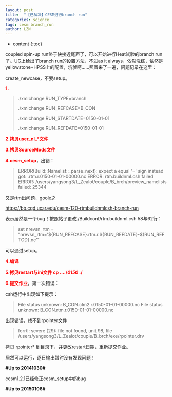 ```yaml
---
layout: post
title:  "【已解决】CESM进行branch run" 
categories: science 
tags: cesm branch_run
author: LZN
---
```


* content
{:toc}

coupled spin-up run终于快接近尾声了，可以开始进行Heat试验的branch run了。UG上给出了branch run的设置方法，不过as it always，依然洗练，依然是yellowstone+HPSS上的配置，坑爹啊……照着来了一遍，问题记录在这里：

create_newcase，不要setup。

<strong><span style="color: #ff0000;">1.</span></strong>
<blockquote>./xmlchange RUN_TYPE=branch

./xmlchange RUN_REFCASE=B_CON

./xmlchange RUN_STARTDATE=0150-01-01

./xmlchange RUN_REFDATE=0150-01-01</blockquote>
<strong><span style="color: #ff0000;">2.拷贝user_nl_*文件</span></strong>

<strong><span style="color: #ff0000;">3.拷贝SourceMods文件</span></strong>

<strong><span style="color: #ff0000;">4.cesm_setup</span></strong>，出错：
<blockquote>ERROR(Build::Namelist::_parse_next): expect a equal '=' sign instead got: .rtm.r.0150-01-01-00000.nc
ERROR: rtm.buildnml.csh failed
ERROR: /users/yangsong3/L_Zealot/couple/B_brch/preview_namelists failed: 25344</blockquote>
又是rtm出问题，goole之

https://bb.cgd.ucar.edu/cesm-120-rtmbuildnmlcsh-branch-run

表示居然是一个bug！按照帖子更改./Buildconf/rtm.buildnml.csh 58与62行：
<blockquote>set nrevsn_rtm = "nrevsn_rtm='${RUN_REFCASE}.rtm.r.${RUN_REFDATE}-${RUN_REFTOD}.nc'"</blockquote>
可以通过setup。

<span style="color: #ff0000;"><strong>4.编译</strong></span>

<span style="color: #ff0000;"><strong>5.拷贝restart与ini文件 cp ..../*0150* ./</strong></span>

<span style="color: #ff0000;"><strong>6.提交作业</strong></span>，第一次错误：

csh运行中出现如下提示：
<blockquote>File status unknown: B_CON.clm2.r.0150-01-01-00000.nc
File status unknown: B_CON.rtm.r.0150-01-01-00000.nc</blockquote>
出现错误，找不到rpointer文件
<blockquote>forrtl: severe (29): file not found, unit 98, file /users/yangsong3/L_Zealot/couple/B_brch/exe/rpointer.drv</blockquote>
拷贝 rpointer* 到目录下，并更改restart日期，重新提交作业。

居然可以运行，逐日输出暂时没有发现问题！

<strong>#Up to 20141030#</strong>

cesm1.2.1已经修正cesm_setup中的bug

<strong>#Up to 20150106#</strong>

